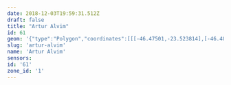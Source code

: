 ```yaml
---
date: 2018-12-03T19:59:31.512Z
draft: false
title: "Artur Alvim"
id: 61
geom: '{"type":"Polygon","coordinates":[[[-46.47501,-23.523814],[-46.48101,-23.525914],[-46.482414,-23.526],[-46.483921,-23.525211],[-46.485909,-23.526137],[-46.48629,-23.526222],[-46.486948,-23.526291],[-46.487217,-23.526252],[-46.487464,-23.526139],[-46.487918,-23.525762],[-46.488179,-23.526007],[-46.488335,-23.526406],[-46.488827,-23.526943],[-46.489351,-23.527666],[-46.489994,-23.527687],[-46.488775,-23.53001],[-46.492479,-23.533671],[-46.492609,-23.533793],[-46.492863,-23.5339],[-46.493736,-23.535206],[-46.494084,-23.535202],[-46.494878,-23.535058],[-46.495714,-23.534694],[-46.496306,-23.534336],[-46.497177,-23.533541],[-46.498519,-23.53256],[-46.500522,-23.53114],[-46.501174,-23.530803],[-46.501459,-23.531501],[-46.501164,-23.532426],[-46.498537,-23.535558],[-46.498329,-23.535691],[-46.497177,-23.537549],[-46.495847,-23.539867],[-46.496235,-23.54006],[-46.493365,-23.543445],[-46.496621,-23.542896],[-46.497206,-23.542871],[-46.497715,-23.542929],[-46.498239,-23.543073],[-46.49907,-23.543511],[-46.499719,-23.544145],[-46.500496,-23.545368],[-46.501185,-23.546017],[-46.502199,-23.549375],[-46.500921,-23.549758],[-46.500402,-23.549814],[-46.499002,-23.549793],[-46.497596,-23.550199],[-46.493061,-23.553062],[-46.492286,-23.55334],[-46.491408,-23.553556],[-46.486924,-23.554019],[-46.486071,-23.554203],[-46.484958,-23.554604],[-46.484176,-23.554675],[-46.483746,-23.554581],[-46.483208,-23.554114],[-46.482845,-23.553882],[-46.482392,-23.553696],[-46.482061,-23.553747],[-46.481104,-23.554166],[-46.480883,-23.554114],[-46.480778,-23.553763],[-46.480056,-23.553495],[-46.479642,-23.553217],[-46.479418,-23.552883],[-46.478935,-23.551649],[-46.478905,-23.551487],[-46.479101,-23.551402],[-46.478638,-23.550766],[-46.477931,-23.549491],[-46.477718,-23.549261],[-46.4775,-23.548599],[-46.477496,-23.54825],[-46.47724,-23.547367],[-46.476262,-23.54504],[-46.475465,-23.544484],[-46.474404,-23.54346],[-46.473853,-23.541979],[-46.473649,-23.540832],[-46.473489,-23.539701],[-46.474755,-23.538085],[-46.47519,-23.53698],[-46.474618,-23.536416],[-46.47415,-23.535823],[-46.473657,-23.534383],[-46.473492,-23.533463],[-46.473457,-23.532836],[-46.473549,-23.531667],[-46.47501,-23.523814]]]}'
slug: 'artur-alvim'
name: 'Artur Alvim'
sensors:
id: '61'
zone_id: '1'
---
```

		